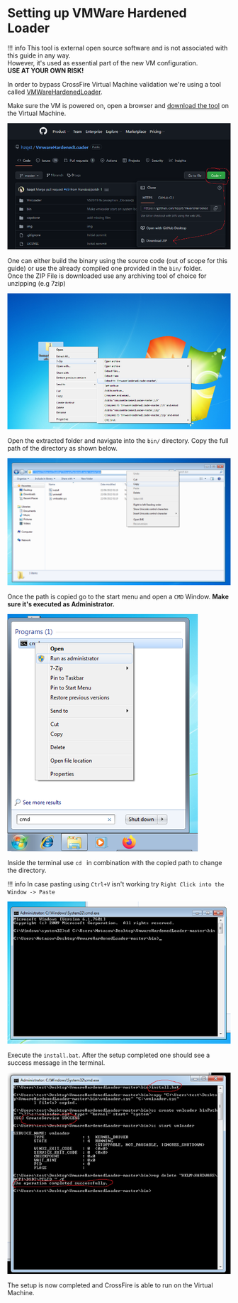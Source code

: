 # Setting up VMWare Hardened Loader

!!! info
    This tool is external open source software and is not associated with this guide in any way.  
    However, it's used as essential part of the new VM configuration.  
    **USE AT YOUR OWN RISK!**

In order to bypass CrossFire Virtual Machine validation we're using a tool called [VMWareHardenedLoader](https://github.com/hzqst/VmwareHardenedLoader).

Make sure the VM is powered on, open a browser and [download the tool](https://github.com/hzqst/VmwareHardenedLoader/archive/refs/heads/master.zip) on the Virtual Machine.  

![](../../img/vmhl/vmhl-repo-download.png)

One can either build the binary using the source code (out of scope for this guide) or use the already compiled one provided in the `bin/` folder.  
Once the ZIP File is downloaded use any archiving tool of choice for unzipping (e.g 7zip)  

![](../../img/vmhl/extract-vmhl.png)

Open the extracted folder and navigate into the `bin/` directory. Copy the full path of the directory as shown below.  

![](../../img/vmhl/cmd-copy-path.png)

Once the path is copied go to the start menu and open a `CMD` Window. **Make sure it's executed as Administrator.**

![](../../img/vmhl/cmd-run-as-admin.png)

Inside the terminal use `cd ` in combination with the copied path to change the directory.

!!! info
    In case pasting using `Ctrl+V` isn't working try `Right Click into the Window -> Paste`  

![](../../img/vmhl/cmd-cd.png)

Execute the `install.bat`. After the setup completed one should see a success message in the terminal.

![](../../img/vmhl/cmd-vmhl-install.png)

The setup is now completed and CrossFire is able to run on the Virtual Machine.
